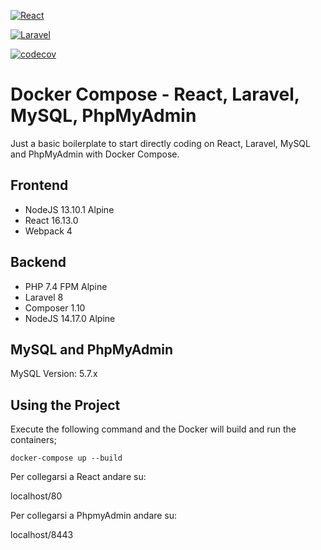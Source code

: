 [![React](https://github.com/SWEet16-SWE-Group/docs/workflows/React/badge.svg)](https://github.com/SWEet16-SWE-Group/docs/actions?query=workflow:"React")

[![Laravel](https://github.com/SWEet16-SWE-Group/docs/workflows/Laravel/badge.svg)](https://github.com/SWEet16-SWE-Group/docs/actions?query=workflow:"Laravel")

[![codecov](https://codecov.io/gh/SWEet16-SWE-Group/docs/graph/badge.svg?token=KZVW5OOT08)](https://codecov.io/gh/SWEet16-SWE-Group/docs)

# Docker Compose - React, Laravel, MySQL, PhpMyAdmin

Just a basic boilerplate to start directly coding on React, Laravel, MySQL and PhpMyAdmin with Docker Compose.

## Frontend

- NodeJS 13.10.1 Alpine
- React 16.13.0
- Webpack 4

## Backend

- PHP 7.4 FPM Alpine
- Laravel 8
- Composer 1.10
- NodeJS 14.17.0 Alpine

## MySQL and PhpMyAdmin

MySQL Version: 5.7.x

## Using the Project

Execute the following command and the Docker will build and run the containers;

```
docker-compose up --build
```

Per collegarsi a React andare su:

localhost/80

Per collegarsi a PhpmyAdmin andare su:

localhost/8443

